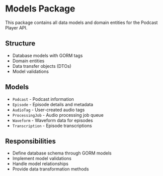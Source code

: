 # Models Package

This package contains all data models and domain entities for the Podcast Player API.

## Structure
- Database models with GORM tags
- Domain entities
- Data transfer objects (DTOs)
- Model validations

## Models
- `Podcast` - Podcast information
- `Episode` - Episode details and metadata
- `AudioTag` - User-created audio tags
- `ProcessingJob` - Audio processing job queue
- `Waveform` - Waveform data for episodes
- `Transcription` - Episode transcriptions

## Responsibilities
- Define database schema through GORM models
- Implement model validations
- Handle model relationships
- Provide data transformation methods